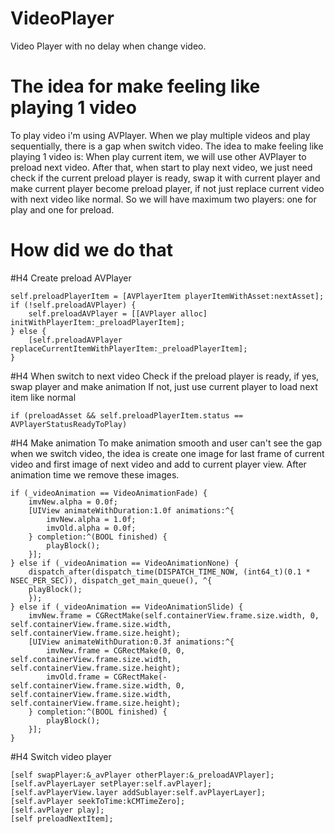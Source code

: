 # VideoPlayer
Video Player with no delay when change video.

# The idea for make feeling like playing 1 video
To play video i'm using AVPlayer. When we play multiple videos and play sequentially, there is a gap when switch video.
The idea to make feeling like playing 1 video is:
When play current item, we will use other AVPlayer to preload next video. 
After that, when start to play next video, we just need check if the current preload player is ready, swap it with current player and make current player become preload player, if not just replace current video with next video like normal.
So we will have maximum two players: one for play and one for preload.

# How did we do that

#H4 Create preload AVPlayer

    self.preloadPlayerItem = [AVPlayerItem playerItemWithAsset:nextAsset];
    if (!self.preloadAVPlayer) {
        self.preloadAVPlayer = [[AVPlayer alloc] initWithPlayerItem:_preloadPlayerItem];
    } else {
        [self.preloadAVPlayer replaceCurrentItemWithPlayerItem:_preloadPlayerItem];
    }

#H4 When switch to next video
 Check if the preload player is ready, if yes, swap player and make animation 
If not, just use current player to load next item like normal 

    if (preloadAsset && self.preloadPlayerItem.status == AVPlayerStatusReadyToPlay)

#H4 Make animation
To make animation smooth and user can't see the gap when we switch video, the idea is create one image for last frame of current video and first image of next video and add to current player view.
After animation time we remove these images.

    if (_videoAnimation == VideoAnimationFade) {
        imvNew.alpha = 0.0f;
        [UIView animateWithDuration:1.0f animations:^{
            imvNew.alpha = 1.0f;
            imvOld.alpha = 0.0f;
        } completion:^(BOOL finished) {
            playBlock();
        }];
    } else if (_videoAnimation == VideoAnimationNone) {
        dispatch_after(dispatch_time(DISPATCH_TIME_NOW, (int64_t)(0.1 * NSEC_PER_SEC)), dispatch_get_main_queue(), ^{
        playBlock();
        });
    } else if (_videoAnimation == VideoAnimationSlide) {
        imvNew.frame = CGRectMake(self.containerView.frame.size.width, 0, self.containerView.frame.size.width, self.containerView.frame.size.height);
        [UIView animateWithDuration:0.3f animations:^{
            imvNew.frame = CGRectMake(0, 0, self.containerView.frame.size.width, self.containerView.frame.size.height);
            imvOld.frame = CGRectMake(-self.containerView.frame.size.width, 0, self.containerView.frame.size.width, self.containerView.frame.size.height);
        } completion:^(BOOL finished) {
            playBlock();
        }];
    }

#H4 Switch video player

    [self swapPlayer:&_avPlayer otherPlayer:&_preloadAVPlayer];
    [self.avPlayerLayer setPlayer:self.avPlayer];
    [self.avPlayerView.layer addSublayer:self.avPlayerLayer];
    [self.avPlayer seekToTime:kCMTimeZero];
    [self.avPlayer play];
    [self preloadNextItem];

#